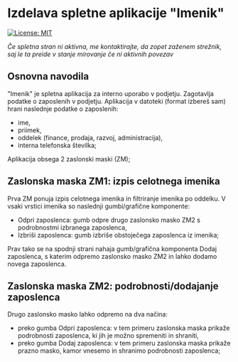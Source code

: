 # Izdelava spletne aplikacije "Imenik"

[![License: MIT](https://img.shields.io/badge/License-MIT-yellow.svg)](https://opensource.org/licenses/MIT)

*Če spletna stran ni aktivna, me kontaktirajte, da zopet zaženem strežnik, saj le ta preide v stanje mirovanje če ni aktivnih povezav*

## Osnovna navodila
"Imenik" je spletna aplikacija za interno uporabo v podjetju. Zagotavlja podatke o zaposlenih v podjetju.
Aplikacija v datoteki (format izbereš sam) hrani naslednje podatke o zaposlenih:
* ime,
* priimek,
* oddelek (finance, prodaja, razvoj, administracija),
* interna telefonska številka;

Aplikacija obsega 2 zaslonski maski (ZM);

## Zaslonska maska ZM1: izpis celotnega imenika
Prva ZM ponuja izpis celotnega imenika in filtriranje imenika po oddelku. V vsaki vrstici imenika so naslednji
gumbi/grafične komponente:
* Odpri zaposlenca: gumb odpre drugo zaslonsko masko ZM2 s podrobnostmi izbranega zaposlenca,
* Izbriši zaposlenca: gumb izbriše obstoječega zaposlenca iz imenika;

Prav tako se na spodnji strani nahaja gumb/grafična komponenta Dodaj zaposlenca, s katerim odpremo zaslonsko
masko ZM2 in lahko dodamo novega zaposlenca.

## Zaslonska maska ZM2: podrobnosti/dodajanje zaposlenca
Drugo zaslonsko masko lahko odpremo na dva načina:
    
* preko gumba Odpri zaposlenca: v tem primeru zaslonska maska prikaže podrobnosti zaposlenca, ki jih je možno spremeniti in shraniti,
* preko gumba Dodaj zaposlenca: v tem primeru zaslonska maska prikaže prazno masko, kamor vnesemo in shranimo podrobnosti zaposlenca;
